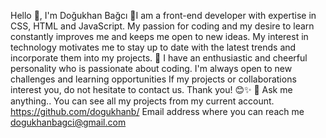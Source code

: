 Hello 👋, I'm Doğukhan Bağcı 🔭I am a front-end developer with expertise in CSS, HTML and JavaScript. My passion for coding and my desire to learn constantly improves me and keeps me open to new ideas. My interest in technology motivates me to stay up to date with the latest trends and incorporate them into my projects. 🤝 I have an enthusiastic and cheerful personality who is passionate about coding. I'm always open to new challenges and learning opportunities If my projects or collaborations interest you, do not hesitate to contact us. Thank you! 😊✨ 💬 Ask me anything.. You can see all my projects from my current account. https://github.com/dogukhanb/ Email address where you can reach me dogukhanbagci@gmail.com

